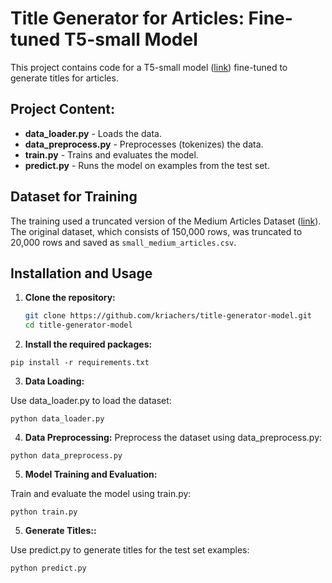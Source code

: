 # Title Generator for Articles: Fine-tuned T5-small Model

This project contains code for a T5-small model ([link](https://huggingface.co/google/t5-small)) fine-tuned to generate titles for articles.

## Project Content:

- **data_loader.py** - Loads the data.
- **data_preprocess.py** - Preprocesses (tokenizes) the data.
- **train.py** - Trains and evaluates the model.
- **predict.py** - Runs the model on examples from the test set.

## Dataset for Training

The training used a truncated version of the Medium Articles Dataset ([link](https://www.kaggle.com/datasets/fabiochiusano/medium-articles)). The original dataset, which consists of 150,000 rows, was truncated to 20,000 rows and saved as `small_medium_articles.csv`.

## Installation and Usage

1. **Clone the repository:**

   ```bash
   git clone https://github.com/kriachers/title-generator-model.git
   cd title-generator-model
   ```

2. **Install the required packages:**

```
pip install -r requirements.txt
```
3. **Data Loading:**

Use data_loader.py to load the dataset:
```
python data_loader.py
```

4. **Data Preprocessing:**
Preprocess the dataset using data_preprocess.py:

```
python data_preprocess.py
```

5. **Model Training and Evaluation:**


Train and evaluate the model using train.py:

```
python train.py
```

5. **Generate Titles::**


Use predict.py to generate titles for the test set examples:

```
python predict.py
```



